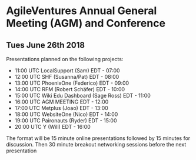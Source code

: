 AgileVentures Annual General Meeting (AGM) and Conference
=========================================================
  
Tues June 26th 2018
-------------------

Presentations planned on the following projects:

* 11:00 UTC LocalSupport (Sam)             EDT - 07:00
* 12:00 UTC SHF (Susanna/Pat)              EDT - 08:00
* 13:00 UTC PhoenixOne (Federico)          EDT - 09:00
* 14:00 UTC RFM (Robert Sch&#228;fer)      EDT - 10:00
* 15:00 UTC Wiki Edu Dashboard (Sage Ross) EDT - 11:00
* 16:00 UTC AGM MEETING                    EDT - 12:00
* 17:00 UTC Metplus (Joao)                 EDT - 13:00
* 18:00 UTC WebsiteOne (Nico)              EDT - 14:00
* 19:00 UTC Paironauts (Ryder)             EDT - 15:00
* 20:00 UTC Y (Will)                       EDT - 16:00


The format will be 15 minute online presentations followed by 15 minutes for discussion.  Then 30 minute breakout networking sessions before the next presentation
